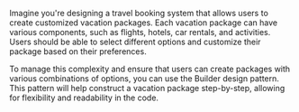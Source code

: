 Imagine you're designing a travel booking system that allows users to create customized vacation packages. Each vacation package can have various components, such as flights, hotels, car rentals, and activities. Users should be able to select different options and customize their package based on their preferences.

To manage this complexity and ensure that users can create packages with various combinations of options, you can use the Builder design pattern. This pattern will help construct a vacation package step-by-step, allowing for flexibility and readability in the code.